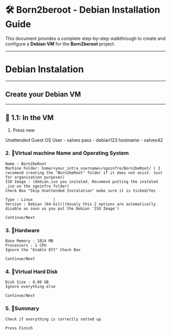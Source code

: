 # 🛠️ Born2beroot - Debian Installation Guide

This document provides a complete step-by-step walkthrough to create and configure a **Debian VM** for the **Born2beroot** project.

---

# Debian Instalation 

---
## Create your Debian VM
---
## 🔸 1.1: In the VM
1. Press new

Unattended Guest OS
User - xalves
pass - debian123
hostname - xalves42


### 2. 🔸Virtual machine Name and Operating System

	Name : Born2beRoot
	Machine Folder: home/<your_intra_username>/sgoinfre/Born2beRoot/ ( I recomend creating the "Born2beRoot" folder if it does not exist. Just for organization purposes)
	ISO Image : (debian.iso you instaled. Recomend putting the instaled .iso on the sgoinfre folder)
	Check Box "Skip Unattended Instalation" make sure it is ticked/Yes
	
	Type : Linux		 |
	Version : Debian (64-bit)|(Usualy this 2 options are automatically disable as soon as you put the Debian 'ISO Image')
	    
	Continue/Next

### 3. 🔸Hardware

	Base Memory : 1024 MB
	Processors : 1 CPU
	Ignore the "Enable EFI" Check Box
	
	Continue/Next
	
### 4. 🔸Virtual Hard Disk
 
 	Disk Size : 8.00 GB
	Ignore everything else
	
	Continue/Next
	
### 5. 🔸Summary
 
 	Check if everything is correctly setted up
 	
 	Press Finish
